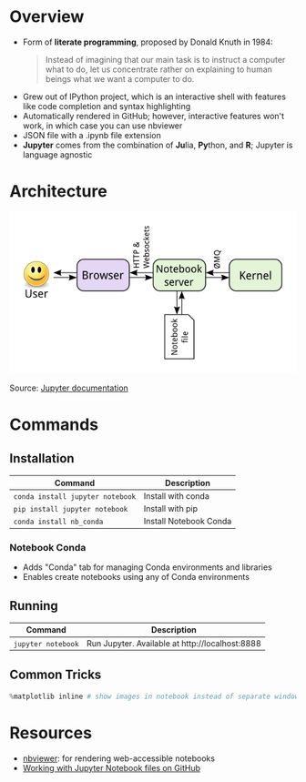 # Overview
* Form of **literate programming**, proposed by Donald Knuth in 1984:
  > Instead of imagining that our main task is to instruct a computer what to do, let us concentrate rather on explaining to human beings what we want a computer to do.
* Grew out of IPython project, which is an interactive shell with features like code completion and syntax highlighting
* Automatically rendered in GitHub; however, interactive features won't work, in which case you can use nbviewer
* JSON file with a .ipynb file extension
* **Jupyter** comes from the combination of **Ju**lia, **Py**thon, and **R**; Jupyter is language agnostic

# Architecture

![Jupyter architecture diagram](architecture.png)

Source: [Jupyter documentation](https://jupyter.readthedocs.io/en/latest/architecture/how_jupyter_ipython_work.html)

# Commands

## Installation

| Command | Description |
| ------- | ----------- |
| `conda install jupyter notebook` | Install with conda |
| `pip install jupyter notebook` | Install with pip |
| `conda install nb_conda` | Install Notebook Conda |

### Notebook Conda

* Adds "Conda" tab for managing Conda environments and libraries
* Enables create notebooks using any of Conda environments

## Running

| Command | Description |
| ------- | ----------- |
| `jupyter notebook` | Run Jupyter. Available at http://localhost:8888 |

## Common Tricks

```python
%matplotlib inline # show images in notebook instead of separate window
```

# Resources
* [nbviewer](https://nbviewer.jupyter.org/): for rendering web-accessible notebooks
* [Working with Jupyter Notebook files on GitHub](https://help.github.com/en/github/managing-files-in-a-repository/working-with-jupyter-notebook-files-on-github)

